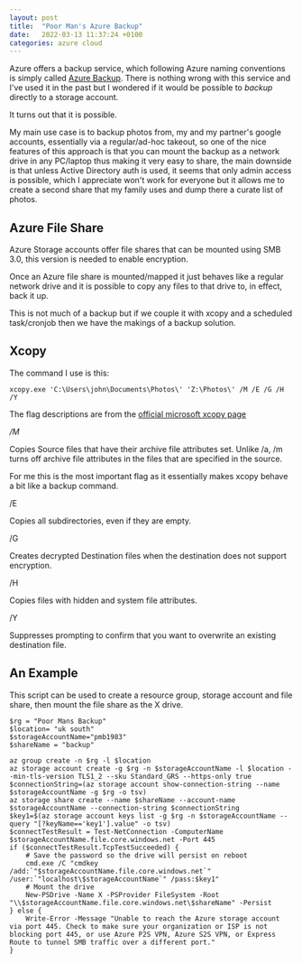 ```yaml
---
layout: post
title:  "Poor Man's Azure Backup"
date:   2022-03-13 11:37:24 +0100
categories: azure cloud 
---
```


Azure offers a backup service, which following Azure naming conventions is simply called [Azure Backup](https://azure.microsoft.com/en-gb/pricing/details/backup/#overview). There is nothing wrong with this service and I've used it in the past but I wondered if it would be possible to _backup_ directly to a storage account.

It turns out that it is possible.

My main use case is to backup photos from, my and my partner's google accounts, essentially via a regular/ad-hoc takeout, so one of the nice features of this approach is that you can mount the backup as a network drive in any PC/laptop thus making it very easy to share, the main downside is that unless Active Directory auth is used, it seems that only admin access is possible, which I appreciate won't work for everyone but it allows me to create a second share that my family uses and dump there a curate list of photos.


## Azure File Share

Azure Storage accounts offer file shares that can be mounted using SMB 3.0, this version is needed to enable encryption.

Once an Azure file share is mounted/mapped it just behaves like a regular network drive and it is possible to copy any files to that drive to, in effect, back it up.

This is not much of a backup but if we couple it with xcopy and a scheduled task/cronjob then we have the makings of a backup solution.

## Xcopy

The command I use is this:

```
xcopy.exe 'C:\Users\john\Documents\Photos\' 'Z:\Photos\' /M /E /G /H /Y
```
The flag descriptions are from the [official microsoft xcopy page](https://docs.microsoft.com/en-us/windows-server/administration/windows-commands/xcopy)

_/M_

Copies Source files that have their archive file attributes set. Unlike /a, /m turns off archive file attributes in the files that are specified in the source. 

For me this is the most important flag as it essentially makes xcopy behave a bit like a backup command.

/E

Copies all subdirectories, even if they are empty.

/G

Creates decrypted Destination files when the destination does not support encryption.

/H

Copies files with hidden and system file attributes.

/Y

Suppresses prompting to confirm that you want to overwrite an existing destination file.

## An Example

This script can be used to create a resource group, storage account and file share, then mount the file share as the X drive.

```
$rg = "Poor Mans Backup"
$location= "uk south"
$storageAccountName="pmb1983"
$shareName = "backup"

az group create -n $rg -l $location
az storage account create -g $rg -n $storageAccountName -l $location --min-tls-version TLS1_2 --sku Standard_GRS --https-only true
$connectionString=(az storage account show-connection-string --name $storageAccountName -g $rg -o tsv)
az storage share create --name $shareName --account-name $storageAccountName --connection-string $connectionString
$key1=$(az storage account keys list -g $rg -n $storageAccountName --query "[?keyName=='key1'].value" -o tsv)
$connectTestResult = Test-NetConnection -ComputerName $storageAccountName.file.core.windows.net -Port 445
if ($connectTestResult.TcpTestSucceeded) {
    # Save the password so the drive will persist on reboot
    cmd.exe /C "cmdkey /add:`"$storageAccountName.file.core.windows.net`" /user:`"localhost\$storageAccountName`" /pass:$key1"
    # Mount the drive
    New-PSDrive -Name X -PSProvider FileSystem -Root "\\$storageAccountName.file.core.windows.net\$shareName" -Persist
} else {
    Write-Error -Message "Unable to reach the Azure storage account via port 445. Check to make sure your organization or ISP is not blocking port 445, or use Azure P2S VPN, Azure S2S VPN, or Express Route to tunnel SMB traffic over a different port."
}
```